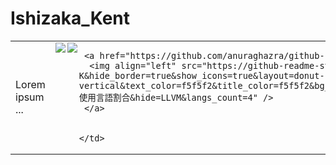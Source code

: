 
# Ishizaka_Kent
<table border="0">
 <tr>
    <td>Lorem ipsum ...</td>
    <td>
      <a href="https://github.com/anuraghazra/github-readme-stats">
      <img align="left" src="https://github-readme-stats.vercel.app/api/top-langs/?username=Ishizaka-K&hide_border=true&show_icons=true&layout=donut-vertical&text_color=f5f5f2&title_color=f5f5f2&bg_color=69,231557,44107A,FF1361,FFF800&locale=ja&custom_title=使用言語割合&hide=LLVM&langs_count=4" />
     </a>

<a href="https://github.com/anuraghazra/github-readme-stats">
      <img align="left" src="https://github-readme-stats.vercel.app/api/top-langs/?username=Ishizaka-K&hide_border=true&show_icons=true&layout=donut-vertical&text_color=f5f5f2&title_color=f5f5f2&bg_color=69,22E1FF,1D8FE1,625EB1,625EB1&locale=ja&custom_title=使用言語割合&hide=LLVM&langs_count=4" />
     </a>
     

     <a href="https://github.com/anuraghazra/github-readme-stats">
      <img align="left" src="https://github-readme-stats.vercel.app/api/top-langs/?username=Ishizaka-K&hide_border=true&show_icons=true&layout=donut-vertical&text_color=f5f5f2&title_color=f5f5f2&bg_color=69,231557,44107A,FF1361,FFF800&locale=ja&custom_title=使用言語割合&hide=LLVM&langs_count=4" />
     </a>

     
    </td>
 </tr>

</table>



